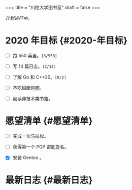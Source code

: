 +++
title = "川陀大学图书室"
draft = false
+++

_计划进行中。_


# 2020 年目标 {#2020-年目标}

-   [ ] 跑 550 英里。<code>[8/550]</code>
-   [ ] 写 14 篇日志。<code>[2/14]</code>
-   [ ] 了解 Go 和 C++20。<code>[0/2]</code>
-   [ ] 不吃甜面包圈。
-   [ ] 阅读非技术类书籍。


# 愿望清单 {#愿望清单}

-   [ ] 完成一次马拉松。
-   [ ] 获得第一个 PGP 密匙签名。
-   [X] 安装 Gentoo 。


# 最新日志 {#最新日志}
